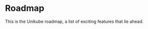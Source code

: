 # Roadmap

This is the Unikube roadmap, a list of exciting features that lie ahead.

<RoadmapStatus/>
